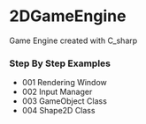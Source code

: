 # 2DGameEngine
Game Engine created with C_sharp
### Step By Step Examples

- 001 Rendering Window
- 002 Input Manager
- 003 GameObject Class
- 004 Shape2D Class
